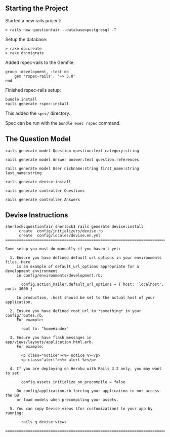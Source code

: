 ## Starting the Project

Started a new rails project:
	
	> rails new questionfair --database=postgresql -T
	
Setup the database:

	> rake db:create
	> rake db:migrate
	
Added rspec-rails to the Gemfile:

	group :development, :test do
  		gem 'rspec-rails', '~> 3.0'
	end
	
Finished rspec-rails setup:

	bundle install
	rails generate rspec:install
	
This added the ```spec/``` directory.

Spec can be run with the ```bundle exec rspec``` command.  

## The Question Model

	rails generate model Question question:text category:string  
	
	rails generate model Answer answer:text question:references 
	
	rails generate model User nickname:string first_name:string last_name:string
	
	rails generate devise:install
	
	rails generate controller Questions
	
	rails generate controller Answers
	

## Devise Instructions
```
sherlock:questionfair sherlock$ rails generate devise:install
      create  config/initializers/devise.rb
      create  config/locales/devise.en.yml
===============================================================================

Some setup you must do manually if you haven't yet:

  1. Ensure you have defined default url options in your environments files. Here
     is an example of default_url_options appropriate for a development environment
     in config/environments/development.rb:

       config.action_mailer.default_url_options = { host: 'localhost', port: 3000 }

     In production, :host should be set to the actual host of your application.

  2. Ensure you have defined root_url to *something* in your config/routes.rb.
     For example:

       root to: "home#index"

  3. Ensure you have flash messages in app/views/layouts/application.html.erb.
     For example:

       <p class="notice"><%= notice %></p>
       <p class="alert"><%= alert %></p>

  4. If you are deploying on Heroku with Rails 3.2 only, you may want to set:

       config.assets.initialize_on_precompile = false

     On config/application.rb forcing your application to not access the DB
     or load models when precompiling your assets.

  5. You can copy Devise views (for customization) to your app by running:

       rails g devise:views

===============================================================================
```




